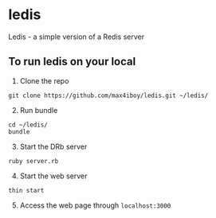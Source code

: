 # ledis
Ledis - a simple version of a Redis server

## To run ledis on your local
1. Clone the repo
```
git clone https://github.com/max4iboy/ledis.git ~/ledis/
```
2. Run bundle
```
cd ~/ledis/
bundle
```
3. Start the DRb server
```
ruby server.rb
```
4. Start the web server
```
thin start
```
5. Access the web page through `localhost:3000`
